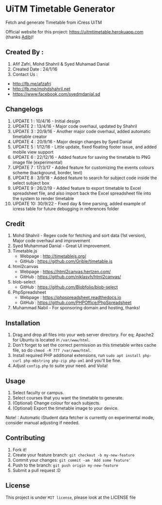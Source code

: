 
# UiTM Timetable Generator
Fetch and generate Timetable from iCress UiTM

Official website for this project: https://uitmtimetable.herokuapp.com (thanks [Adib](https://github.com/ADIBzTER))!

## Created By :
1. Afif Zafri, Mohd Shahril & Syed Muhamad Danial
2. Created Date : 24/1/16
3. Contact Us :
  - http://fb.me/afzafri
  - http://fb.me/mohdshahril.net
  - https://www.facebook.com/syedmdanial.sd

## Changelogs
1. UPDATE 1 : 10/4/16 - Initial design
2. UPDATE 2 : 13/4/16 - Major code overhaul, updated by Shahril
3. UPDATE 3 : 20/9/16 - Another major code overhaul, added automatic timetable creator
4. UPDATE 4 : 20/9/16 - Major design changes by Syed Danial
5. UPDATE 5 : 1/12/16 - Little update, fixed floating footer issue, and added mobile view support
6. UPDATE 6 : 22/12/16 - Added feature for saving the timetable to PNG image file (experimental)
7. UPDATE 7 : 17/3/17 - Added feature for customizing the events colours scheme (background, border, text)
8. UPDATE 8 : 3/9/18 - Added feature to search for subject code inside the select subject box
9. UPDATE 9 : 26/2/19 - Added feature to export timetable to Excel spreadsheet file, and also import back the Excel spreadsheet file into the system to render timetable
10. UPDATE 10: 30/9/22 - Fixed day & time parsing, added example of icress table for future debugging in references folder


## Credit
1. Mohd Shahril - Regex code for fetching and sort data (1st version), Major code overhaul and improvement
2. Syed Muhammad Danial - Great UI improvement.
3. Timetable.js
   - Webpage : http://timetablejs.org/
   - GitHub : https://github.com/Grible/timetable.js
4. html2canvas
   - Webpage : https://html2canvas.hertzen.com/
   - GitHub : https://github.com/niklasvh/html2canvas/
5. blob-select
   - GitHub : https://github.com/Blobfolio/blob-select
6. PhpSpreadsheet
   - Webpage : https://phpspreadsheet.readthedocs.io
   - GitHub : https://github.com/PHPOffice/PhpSpreadsheet
7. Muhammad Nabil - For sponsoring domain and hosting, thanks!

## Installation

1) Drag and drop all files into your web server directory. For eq; Apache2 for Ubuntu is located in `/var/www/html`.
2) Don't forget to set the correct permission as this timetable writes cache file, so do `chmod -R 777 /var/www/html`.
3) Install required PHP additional extensions, run `sudo apt install php-curl php-mbstring php-zip php-xml` and you'll be fine.
4) Adjust `config.php` to suite your need. and Voila!

## Usage

1. Select faculty or campus.
2. Select courses that you want the timetable to generate.
3. (Optional) Change colour for each subjects.
4. (Optional) Export the timetable image to your device.

Note! : Automatic iStudent data fetcher is currently on experimental mode, consider manual adjusting if needed.

## Contributing

1. Fork it!
2. Create your feature branch: `git checkout -b my-new-feature`
3. Commit your changes: `git commit -am 'Add some feature'`
4. Push to the branch: `git push origin my-new-feature`
5. Submit a pull request :D

## License

This project is under ```MIT license```, please look at the LICENSE file
